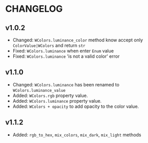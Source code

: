 # CHANGELOG

## v1.0.2

- Changed: `WColors.luminance_color` method know accept only `ColorValue|WColors` and return `str`
- Fixed: `WColors.luminance` when enter `Enum` value
- Fixed: `WColors.luminance` 'is not a valid color' error

## v1.1.0

- Changed: `WColors.luminance` has been renamed to `WColors.luminance_value`
- Added: `WColors.rgb` property value.
- Added: `WColors.luminance` property value.
- Added: `WColors + opacity` to add opacity to the color value.

## v1.1.2

- Added: `rgb_to_hex`, `mix_colors`, `mix_dark`, `mix_light` methods